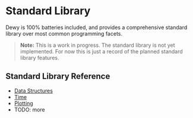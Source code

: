 # Standard Library

Dewy is 100% batteries included, and provides a comprehensive standard library over most common programming facets.

> **Note:** This is a work in progress. The standard library is not yet implemented. For now this is just a record of the planned standard library features.

## Standard Library Reference
- [Data Structures](ch04-xx-data-structures.md)
- [Time](ch04-xx-time.md)
- [Plotting](ch04-xx-plotting.md)
- TODO: more